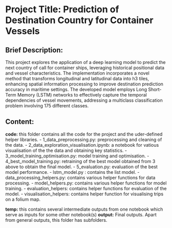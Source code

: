 # Project Title: Prediction of Destination Country for Container Vessels   

## Brief Description:
 This project explores the application of a deep learning model to predict the next country of call for container ships, leveraging historical positional data and vessel characteristics. The implementation incorporates a novel method that transforms longitudinal and latitudinal data into h3 tiles, enhancing spatial information processing to improve destination prediction accuracy in maritime settings. The developed model employs Long Short-Term Memory (LSTM) networks to effectively capture the temporal dependencies of vessel movements, addressing a multiclass classification problem involving 175 different classes.

## Content:

**code:** this folder contains all the code for the project and the uder-defined helper libraries.
    - 1_data_preprocessing.py: preprocessing and cleaning of the data.
    - 2_data_exploration_visualisation.ipynb: a notebook for vatious visualisation of the the data and obtaining key statistics.
    - 3_model_training_optimisation.py: model training and optimisation.
    - 4_best_model_training.py: retraining of the best model obtained from 3 above to   obtain the final model.
    - 5_evaluation.py: evaluation of the best model performance.
    - lstm_model.py : contains the list model.
    - data_processing_helpers.py: contains various helper functions for data processing.
    - model_helpers.py: contains various helper functions for model training.
    - evaluation_helpers: contains helper functions for evaluation of the model.
    - visualisation_helpers: contains helper function for visualising trips on a folium map.


**temp:** this contains several intermediate outputs from one notebook which serve as inputs  for some other notebook(s)
**output:** Final outputs. Apart from general outputs, this folder has subfolders.
